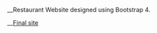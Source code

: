 __Restaurant Website designed using Bootstrap 4.

__[Final site](https://deepakchauhan22.github.io/bootstrap4/dist/index.html)

